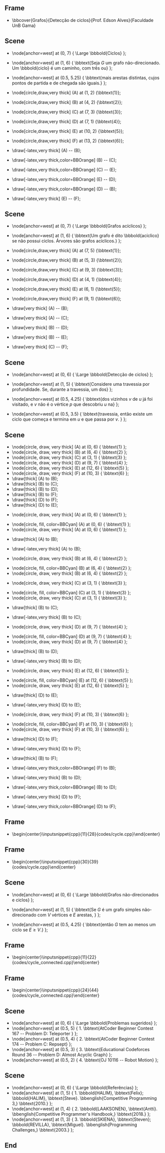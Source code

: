 ## Frame
+ \bbcover{Grafos}{Detecção de ciclos}{Prof. Edson Alves}{Faculdade UnB Gama}

## Scene
+ \node[anchor=west] at (0, 7) { \Large \bbbold{Ciclos} };

+ \node[anchor=west] at (1, 6) { \bbtext{Seja $G$ um grafo não-direcionado. Um \bbbold{ciclo} é um caminho, com três ou} };
+ \node[anchor=west] at (0.5, 5.25) { \bbtext{mais arestas distintas, cujos pontos de partida e de chegada são iguais.} };

+ \node[circle,draw,very thick] (A) at (1, 2) {\bbtext{1}};
+ \node[circle,draw,very thick] (B) at (4, 2) {\bbtext{2}};
+ \node[circle,draw,very thick] (C) at (7, 3) {\bbtext{3}};
+ \node[circle,draw,very thick] (D) at (7, 1) {\bbtext{4}};
+ \node[circle,draw,very thick] (E) at (10, 2) {\bbtext{5}};
+ \node[circle,draw,very thick] (F) at (13, 2) {\bbtext{6}};
+ \draw[-latex,very thick] (A) -- (B);
+ \draw[-latex,very thick,color=BBOrange] (B) -- (C);
+ \draw[-latex,very thick,color=BBOrange] (C) -- (E);
+ \draw[-latex,very thick,color=BBOrange] (E) -- (D);
+ \draw[-latex,very thick,color=BBOrange] (D) -- (B);
+ \draw[-latex,very thick] (E) -- (F);

## Scene
+ \node[anchor=west] at (0, 7) { \Large \bbbold{Grafos acíclicos} };

+ \node[anchor=west] at (1, 6) { \bbtext{Um grafo é dito \bbbold{acíclico} se não possui ciclos. Árvores são grafos acíclicos.} };

+ \node[circle,draw,very thick] (A) at (7, 5) {\bbtext{1}};
+ \node[circle,draw,very thick] (B) at (5, 3) {\bbtext{2}};
+ \node[circle,draw,very thick] (C) at (9, 3) {\bbtext{3}};
+ \node[circle,draw,very thick] (D) at (4, 1) {\bbtext{4}};
+ \node[circle,draw,very thick] (E) at (6, 1) {\bbtext{5}};
+ \node[circle,draw,very thick] (F) at (9, 1) {\bbtext{6}};
+ \draw[very thick] (A) -- (B);
+ \draw[very thick] (A) -- (C);
+ \draw[very thick] (B) -- (D);
+ \draw[very thick] (B) -- (E);
+ \draw[very thick] (C) -- (F);

## Scene
+ \node[anchor=west] at (0, 6) { \Large \bbbold{Detecção de ciclos} };

+ \node[anchor=west] at (1, 5) { \bbtext{Considere uma travessia por profundidade. Se, durante a travessia, um dos} };
+ \node[anchor=west] at (0.5, 4.25) { \bbtext{dos vizinhos $v$ de $u$ já foi visitado, e $v$ não é o vértice $p$ que descobriu $u$ na} }; 
+ \node[anchor=west] at (0.5, 3.5) { \bbtext{travessia, então existe um ciclo que começa e termina em $u$ e que passa por $v$. } };

## Scene
+ \node[circle, draw, very thick] (A) at (0, 6) { \bbtext{1} };
+ \node[circle, draw, very thick] (B) at (6, 4) { \bbtext{2} };
+ \node[circle, draw, very thick] (C) at (3, 1) { \bbtext{3} };
+ \node[circle, draw, very thick] (D) at (9, 7) { \bbtext{4} };
+ \node[circle, draw, very thick] (E) at (12, 6) { \bbtext{5} };
+ \node[circle, draw, very thick] (F) at (10, 3) { \bbtext{6} };
+ \draw[thick] (A) to (B);
+ \draw[thick] (B) to (C);
+ \draw[thick] (B) to (D);
+ \draw[thick] (B) to (F);
+ \draw[thick] (D) to (F);
+ \draw[thick] (D) to (E);

- \node[circle, draw, very thick] (A) at (0, 6) { \bbtext{1} };
+ \node[circle, fill, color=BBCyan] (A) at (0, 6) { \bbtext{1} };
+ \node[circle, draw, very thick] (A) at (0, 6) { \bbtext{1} };

- \draw[thick] (A) to (B);
+ \draw[-latex,very thick] (A) to (B);
- \node[circle, draw, very thick] (B) at (6, 4) { \bbtext{2} };
+ \node[circle, fill, color=BBCyan] (B) at (6, 4) { \bbtext{2} };
+ \node[circle, draw, very thick] (B) at (6, 4) { \bbtext{2} };

- \node[circle, draw, very thick] (C) at (3, 1) { \bbtext{3} };
+ \node[circle, fill, color=BBCyan] (C) at (3, 1) { \bbtext{3} };
+ \node[circle, draw, very thick] (C) at (3, 1) { \bbtext{3} };
- \draw[thick] (B) to (C);
+ \draw[-latex,very thick] (B) to (C);

- \node[circle, draw, very thick] (D) at (9, 7) { \bbtext{4} };
+ \node[circle, fill, color=BBCyan] (D) at (9, 7) { \bbtext{4} };
+ \node[circle, draw, very thick] (D) at (9, 7) { \bbtext{4} };
- \draw[thick] (B) to (D);
+ \draw[-latex,very thick] (B) to (D);

- \node[circle, draw, very thick] (E) at (12, 6) { \bbtext{5} };
+ \node[circle, fill, color=BBCyan] (E) at (12, 6) { \bbtext{5} };
+ \node[circle, draw, very thick] (E) at (12, 6) { \bbtext{5} };
- \draw[thick] (D) to (E);
+ \draw[-latex,very thick] (D) to (E);

- \node[circle, draw, very thick] (F) at (10, 3) { \bbtext{6} };
+ \node[circle, fill, color=BBCyan] (F) at (10, 3) { \bbtext{6} };
+ \node[circle, draw, very thick] (F) at (10, 3) { \bbtext{6} };
- \draw[thick] (D) to (F);
+ \draw[-latex,very thick] (D) to (F);

- \draw[thick] (B) to (F);
+ \draw[-latex,very thick,color=BBOrange] (F) to (B);
- \draw[-latex,very thick] (B) to (D);
+ \draw[-latex,very thick,color=BBOrange] (B) to (D);
- \draw[-latex,very thick] (D) to (F);
+ \draw[-latex,very thick,color=BBOrange] (D) to (F);

## Frame
+ \begin{center}\inputsnippet{cpp}{11}{28}{codes/cycle.cpp}\end{center}

## Frame
+ \begin{center}\inputsnippet{cpp}{30}{39}{codes/cycle.cpp}\end{center}

## Scene
+ \node[anchor=west] at (0, 6) { \Large \bbbold{Grafos não-direcionados e ciclos} };

+ \node[anchor=west] at (1, 5) { \bbtext{Se $G$ é um grafo simples não-direcionado com $V$ vértices e $E$ arestas, } };
+ \node[anchor=west] at (0.5, 4.25) { \bbtext{então $G$ tem ao menos um ciclo se $E \geq V$.} };

## Frame
+ \begin{center}\inputsnippet{cpp}{11}{22}{codes/cycle_connected.cpp}\end{center}

## Frame
+ \begin{center}\inputsnippet{cpp}{24}{44}{codes/cycle_connected.cpp}\end{center}

## Scene
+ \node[anchor=west] at (0, 6) { \Large \bbbold{Problemas sugeridos} };
+ \node[anchor=west] at (0.5, 5) { $1.$ \bbtext{AtCoder Beginner Contest 167 -- Problem D: Teleporter } };
+ \node[anchor=west] at (0.5, 4) { $2.$ \bbtext{AtCoder Beginner Contest 174 -- Problem C: Repsept} };
+ \node[anchor=west] at (0.5, 3) { $3.$ \bbtext{Educational Codeforces Round 36 -- Problem D: Almost Acyclic Graph} };
+ \node[anchor=west] at (0.5, 2) { $4.$ \bbtext{OJ 10116 -- Robot Motion} };

## Scene
+ \node[anchor=west] at (0, 6) { \Large \bbbold{Referências} };
+ \node[anchor=west] at (1, 5) { $1.$ \bbbold{HALIM}, \bbtext{Felix}; \bbbold{HALIM}, \bbtext{Steve}. \bbenglish{Competitive Programming 3,} \bbtext{2010.} };
+ \node[anchor=west] at (1, 4) { $2.$ \bbbold{LAAKSONEN}, \bbtext{Antti}. \bbenglish{Competitive Programmer's Handbook,} \bbtext{2018.} };
+ \node[anchor=west] at (1, 3) { $3.$ \bbbold{SKIENA}, \bbtext{Steven}; \bbbold{REVILLA}, \bbtext{Miguel}. \bbenglish{Programming Challenges,} \bbtext{2003.} };

## End
